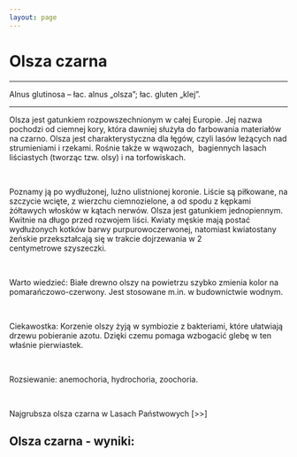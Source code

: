 ```yaml
---
layout: page
---
```


# Olsza czarna

---
Alnus glutinosa – łac. alnus „olsza”; łac. gluten „klej”.

---
Olsza jest gatunkiem rozpowszechnionym w całej Europie. Jej nazwa pochodzi od ciemnej kory, która dawniej służyła do farbowania materiałów na czarno. Olsza jest charakterystyczna dla łęgów, czyli lasów leżących nad strumieniami i rzekami. Rośnie także w wąwozach,  bagiennych lasach liściastych (tworząc tzw. olsy) i na torfowiskach.

 

Poznamy ją po wydłużonej, luźno ulistnionej koronie. Liście są piłkowane, na szczycie wcięte, z wierzchu ciemnozielone, a od spodu z kępkami żółtawych włosków w kątach nerwów. Olsza jest gatunkiem jednopiennym. Kwitnie na długo przed rozwojem liści. Kwiaty męskie mają postać wydłużonych kotków barwy purpurowoczerwonej, natomiast kwiatostany żeńskie przekształcają się w trakcie dojrzewania w 2 centymetrowe szyszeczki.

 

Warto wiedzieć: Białe drewno olszy na powietrzu szybko zmienia kolor na pomarańczowo-czerwony. Jest stosowane m.in. w budownictwie wodnym.

 

Ciekawostka: Korzenie olszy żyją w symbiozie z bakteriami, które ułatwiają drzewu pobieranie azotu. Dzięki czemu pomaga wzbogacić glebę w ten właśnie pierwiastek.

 

Rozsiewanie: anemochoria, hydrochoria, zoochoria.

 

Najgrubsza olsza czarna w Lasach Państwowych [>>]

## Olsza czarna - wyniki:
